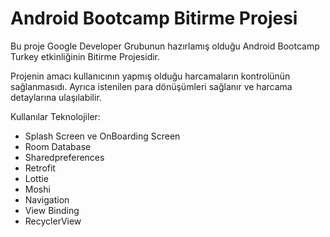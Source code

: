 
# Android Bootcamp Bitirme Projesi
Bu proje Google Developer Grubunun hazırlamış olduğu Android Bootcamp Turkey etkinliğinin Bitirme Projesidir.

Projenin amacı kullanıcının yapmış olduğu harcamaların kontrolünün sağlanmasıdı. Ayrıca istenilen para dönüşümleri sağlanır ve  harcama detaylarına ulaşılabilir.
  
  
Kullanılar Teknolojiler:

+  Splash Screen ve OnBoarding Screen
+  Room Database
+  Sharedpreferences
+  Retrofit
+  Lottie
+  Moshi
+  Navigation
+  View Binding
+  RecyclerView



  
